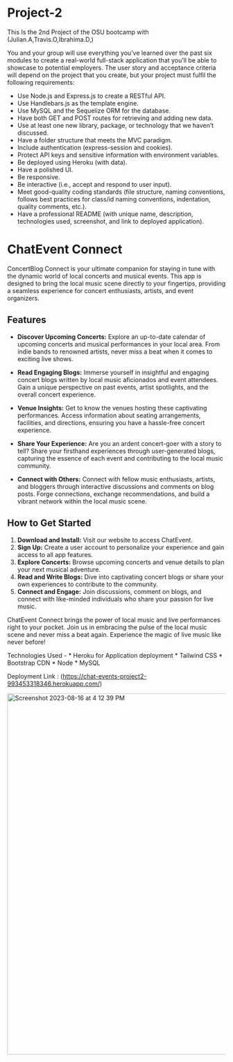 # Project-2
This Is the 2nd Project of the OSU bootcamp with (Julian.A,Travis.O,Ibrahima.D,)

You and your group will use everything you’ve learned over the past six modules to create a real-world full-stack application that you’ll be able to showcase to potential employers. The user story and acceptance criteria will depend on the project that you create, but your project must fulfil the following requirements:
* Use Node.js and Express.js to create a RESTful API.
* Use Handlebars.js as the template engine.
* Use MySQL and the Sequelize ORM for the database.
* Have both GET and POST routes for retrieving and adding new data.
* Use at least one new library, package, or technology that we haven’t discussed.
* Have a folder structure that meets the MVC paradigm.
* Include authentication (express-session and cookies).
* Protect API keys and sensitive information with environment variables.
* Be deployed using Heroku (with data).
* Have a polished UI.
* Be responsive.
* Be interactive (i.e., accept and respond to user input).
* Meet good-quality coding standards (file structure, naming conventions, follows best practices for class/id naming conventions, indentation, quality comments, etc.).
* Have a professional README (with unique name, description, technologies used, screenshot, and link to deployed application).

# ChatEvent Connect

ConcertBlog Connect is your ultimate companion for staying in tune with the dynamic world of local concerts and musical events. This app is designed to bring the local music scene directly to your fingertips, providing a seamless experience for concert enthusiasts, artists, and event organizers. 

## Features

- **Discover Upcoming Concerts:** Explore an up-to-date calendar of upcoming concerts and musical performances in your local area. From indie bands to renowned artists, never miss a beat when it comes to exciting live shows.

- **Read Engaging Blogs:** Immerse yourself in insightful and engaging concert blogs written by local music aficionados and event attendees. Gain a unique perspective on past events, artist spotlights, and the overall concert experience.

- **Venue Insights:** Get to know the venues hosting these captivating performances. Access information about seating arrangements, facilities, and directions, ensuring you have a hassle-free concert experience.

- **Share Your Experience:** Are you an ardent concert-goer with a story to tell? Share your firsthand experiences through user-generated blogs, capturing the essence of each event and contributing to the local music community.

- **Connect with Others:** Connect with fellow music enthusiasts, artists, and bloggers through interactive discussions and comments on blog posts. Forge connections, exchange recommendations, and build a vibrant network within the local music scene.

## How to Get Started

1. **Download and Install:** Visit our website to access ChatEvent.
2. **Sign Up:** Create a user account to personalize your experience and gain access to all app features.
3. **Explore Concerts:** Browse upcoming concerts and venue details to plan your next musical adventure.
4. **Read and Write Blogs:** Dive into captivating concert blogs or share your own experiences to contribute to the community.
5. **Connect and Engage:** Join discussions, comment on blogs, and connect with like-minded individuals who share your passion for live music.

ChatEvent Connect brings the power of local music and live performances right to your pocket. Join us in embracing the pulse of the local music scene and never miss a beat again. Experience the magic of live music like never before!


Technologies Used -
    * Heroku for Application deployment 
    * Tailwind CSS
    * Bootstrap CDN
    * Node
    * MySQL


Deployment Link : (https://chat-events-project2-993453318346.herokuapp.com/)


<img width="832" alt="Screenshot 2023-08-16 at 4 12 39 PM" src="https://github.com/Julianjaguilar/Project-2/assets/127900035/e9b0e842-947e-4ef7-9817-d1068b74b8da">

